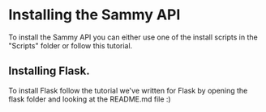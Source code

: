 # Installing the Sammy API

To install the Sammy API you can either use one of the install scripts in the "Scripts" folder or follow this tutorial.


## Installing Flask.
To install Flask follow the tutorial we've written for Flask by opening the flask folder and looking at the README.md file :)

